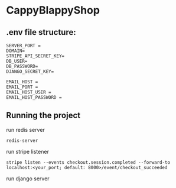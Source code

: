 # CappyBlappyShop

## .env file structure:
```
SERVER_PORT = 
DOMAIN= 
STRIPE_API_SECRET_KEY=
DB_USER=
DB_PASSWORD=
DJANGO_SECRET_KEY=

EMAIL_HOST = 
EMAIL_PORT = 
EMAIL_HOST_USER = 
EMAIL_HOST_PASSWORD = 
```
## Running the project
run redis server
```
redis-server
```
run stripe listener
```
stripe listen --events checkout.session.completed --forward-to localhost:<your_port; default: 8000>/event/checkout_succeeded
```
run django server
